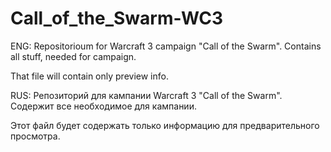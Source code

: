 # Call_of_the_Swarm-WC3
ENG:
Repositorioum for Warcraft 3 campaign "Call of the Swarm".
Contains all stuff, needed for campaign.

That file will contain only preview info.

RUS:
Репозиторий для кампании Warcraft 3 "Call of the Swarm".
Содержит все необходимое для кампании.

Этот файл будет содержать только информацию для предварительного просмотра.
